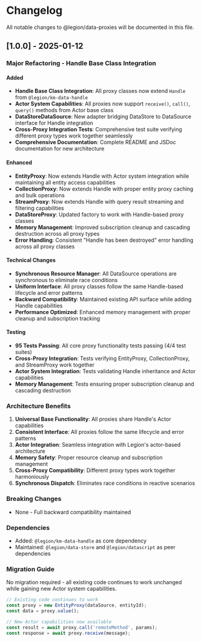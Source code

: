 # Changelog

All notable changes to @legion/data-proxies will be documented in this file.

## [1.0.0] - 2025-01-12

### Major Refactoring - Handle Base Class Integration

#### Added
- **Handle Base Class Integration**: All proxy classes now extend `Handle` from `@legion/km-data-handle`
- **Actor System Capabilities**: All proxies now support `receive()`, `call()`, `query()` methods from Actor base class
- **DataStoreDataSource**: New adapter bridging DataStore to DataSource interface for Handle integration
- **Cross-Proxy Integration Tests**: Comprehensive test suite verifying different proxy types work together seamlessly
- **Comprehensive Documentation**: Complete README and JSDoc documentation for new architecture

#### Enhanced
- **EntityProxy**: Now extends Handle with Actor system integration while maintaining all entity access capabilities
- **CollectionProxy**: Now extends Handle with proper entity proxy caching and bulk operations
- **StreamProxy**: Now extends Handle with query result streaming and filtering capabilities  
- **DataStoreProxy**: Updated factory to work with Handle-based proxy classes
- **Memory Management**: Improved subscription cleanup and cascading destruction across all proxy types
- **Error Handling**: Consistent "Handle has been destroyed" error handling across all proxy classes

#### Technical Changes
- **Synchronous Resource Manager**: All DataSource operations are synchronous to eliminate race conditions
- **Uniform Interface**: All proxy classes follow the same Handle-based lifecycle and error patterns
- **Backward Compatibility**: Maintained existing API surface while adding Handle capabilities
- **Performance Optimized**: Enhanced memory management with proper cleanup and subscription tracking

#### Testing
- **95 Tests Passing**: All core proxy functionality tests passing (4/4 test suites)
- **Cross-Proxy Integration**: Tests verifying EntityProxy, CollectionProxy, and StreamProxy work together
- **Actor System Integration**: Tests validating Handle inheritance and Actor capabilities
- **Memory Management**: Tests ensuring proper subscription cleanup and cascading destruction

### Architecture Benefits

1. **Universal Base Functionality**: All proxies share Handle's Actor capabilities
2. **Consistent Interface**: All proxies follow the same lifecycle and error patterns  
3. **Actor Integration**: Seamless integration with Legion's actor-based architecture
4. **Memory Safety**: Proper resource cleanup and subscription management
5. **Cross-Proxy Compatibility**: Different proxy types work together harmoniously
6. **Synchronous Dispatch**: Eliminates race conditions in reactive scenarios

### Breaking Changes
- None - Full backward compatibility maintained

### Dependencies
- Added: `@legion/km-data-handle` as core dependency
- Maintained: `@legion/data-store` and `@legion/datascript` as peer dependencies

### Migration Guide
No migration required - all existing code continues to work unchanged while gaining new Actor system capabilities.

```javascript
// Existing code continues to work
const proxy = new EntityProxy(dataSource, entityId);
const data = proxy.value();

// New Actor capabilities now available
const result = await proxy.call('remoteMethod', params);
const response = await proxy.receive(message);
```